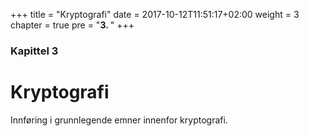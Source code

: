 +++
title = "Kryptografi"
date = 2017-10-12T11:51:17+02:00
weight = 3
chapter = true
pre = "<b>3. </b>"
+++

### Kapittel 3

# Kryptografi

Innføring i grunnlegende emner innenfor kryptografi.
